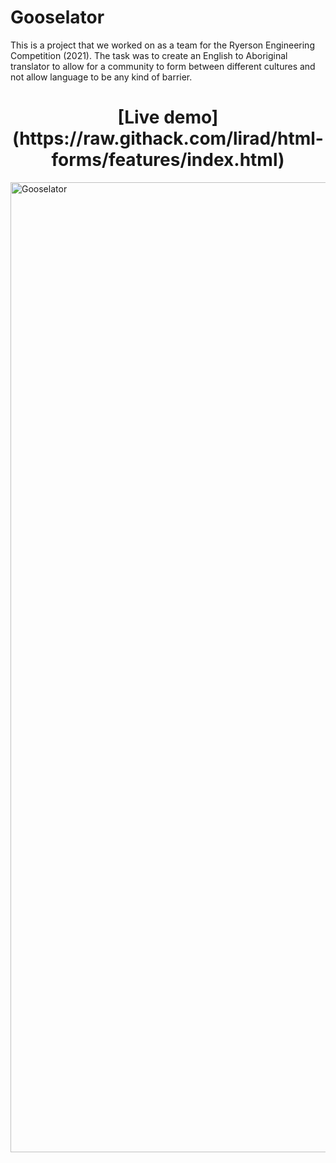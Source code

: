 # Gooselator
This is a project that we worked on as a team for the Ryerson Engineering Competition (2021). The task was to create an English to Aboriginal translator to allow for a community to form between different cultures and not allow language to be any kind of barrier.
<h1 align="center">[Live demo](https://raw.githack.com/lirad/html-forms/features/index.html)</h1>

<img width="1552" alt="Gooselator" src="https://user-images.githubusercontent.com/47288189/194980091-56300c94-6d0c-41b4-98bf-71eec61f7bbc.png">

